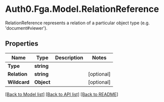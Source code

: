 # Auth0.Fga.Model.RelationReference
RelationReference represents a relation of a particular object type (e.g. 'document#viewer').

## Properties

Name | Type | Description | Notes
------------ | ------------- | ------------- | -------------
**Type** | **string** |  | 
**Relation** | **string** |  | [optional] 
**Wildcard** | **Object** |  | [optional] 

[[Back to Model list]](../README.md#models) [[Back to API list]](../README.md#api-endpoints) [[Back to README]](../README.md)


